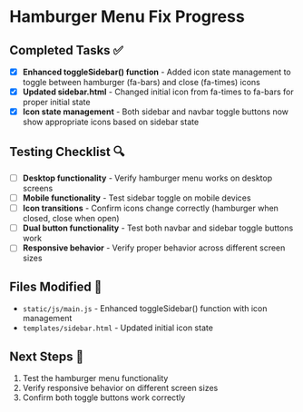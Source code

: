 # Hamburger Menu Fix Progress

## Completed Tasks ✅
- [x] **Enhanced toggleSidebar() function** - Added icon state management to toggle between hamburger (fa-bars) and close (fa-times) icons
- [x] **Updated sidebar.html** - Changed initial icon from fa-times to fa-bars for proper initial state
- [x] **Icon state management** - Both sidebar and navbar toggle buttons now show appropriate icons based on sidebar state

## Testing Checklist 🔍
- [ ] **Desktop functionality** - Verify hamburger menu works on desktop screens
- [ ] **Mobile functionality** - Test sidebar toggle on mobile devices
- [ ] **Icon transitions** - Confirm icons change correctly (hamburger when closed, close when open)
- [ ] **Dual button functionality** - Test both navbar and sidebar toggle buttons work
- [ ] **Responsive behavior** - Verify proper behavior across different screen sizes

## Files Modified 📝
- `static/js/main.js` - Enhanced toggleSidebar() function with icon management
- `templates/sidebar.html` - Updated initial icon state

## Next Steps 🚀
1. Test the hamburger menu functionality
2. Verify responsive behavior on different screen sizes
3. Confirm both toggle buttons work correctly
